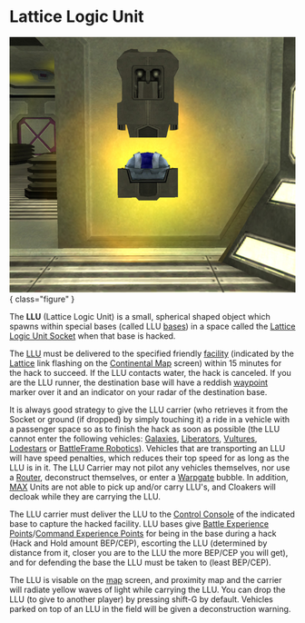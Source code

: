 # Lattice Logic Unit

![](../images/LLU.jpg){ class="figure" }

The **LLU** (Lattice Logic Unit) is a
small, spherical shaped object which spawns within special bases (called LLU
[bases](../locations/Facilities.md)) in a space called the
[Lattice Logic Unit Socket](../locations/Lattice_Logic_Unit_Socket.md) when that
base is hacked.

The [LLU](Lattice_Logic_Unit.md) must be delivered to the specified friendly
[facility](../locations/Facilities.md) (indicated by the [Lattice](Lattice.md)
link flashing on the [Continental Map](Continental_Map.md) screen) within
15 minutes for the hack to succeed. If the LLU contacts water, the hack is
canceled. If you are the LLU runner, the destination base will have a reddish
[waypoint](Waypoint.md) marker over it and an indicator on your radar of the
destination base.

It is always good strategy to give the LLU carrier (who retrieves it from the
Socket or ground (if dropped) by simply touching it) a ride in a vehicle with a
passenger space so as to finish the hack as soon as possible (the LLU cannot
enter the following vehicles: [Galaxies](../vehicles/Galaxy.md),
[Liberators](../vehicles/Liberator.md), [Vultures](../vehicles/Vulture.md),
[Lodestars](../vehicles/Lodestar.md) or
[BattleFrame Robotics](../vehicles/BattleFrame_Robotics.md)). Vehicles that are
transporting an LLU will have speed penalties, which reduces their top speed for
as long as the LLU is in it. The LLU Carrier may not pilot any vehicles
themselves, nor use a [Router](../vehicles/Router.md), deconstruct themselves,
or enter a [Warpgate](../locations/Warpgate.md) bubble. In addition,
[MAX](../armor/Mechanized_Assault_Exo-Suit.md) Units are not able to pick up
and/or carry LLU's, and Cloakers will decloak while they are carrying the LLU.

The LLU carrier must deliver the LLU to the
[Control Console](../locations/Control_Console.md) of the indicated base to
capture the hacked facility. LLU bases give
[Battle Experience Points](Battle_Experience_Points.md)/[Command Experience Points](Command_Experience_Points.md)
for being in the base during a hack (Hack and Hold amount BEP/CEP), escorting
the LLU (determined by distance from it, closer you are to the LLU the more
BEP/CEP you will get), and for defending the base the LLU must be taken to
(least BEP/CEP).

The LLU is visable on the [map](Continental_Map.md) screen, and proximity
map and the carrier will radiate yellow waves of light while carrying the LLU.
You can drop the LLU (to give to another player) by pressing shift-G by default.
Vehicles parked on top of an LLU in the field will be given a deconstruction
warning.
